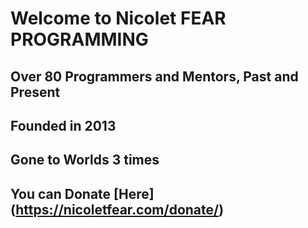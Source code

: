 #                 Welcome to Nicolet FEAR PROGRAMMING
## Over 80 Programmers and Mentors, Past and Present
## Founded in 2013
## Gone to Worlds 3 times
## You can Donate [Here] (https://nicoletfear.com/donate/)
